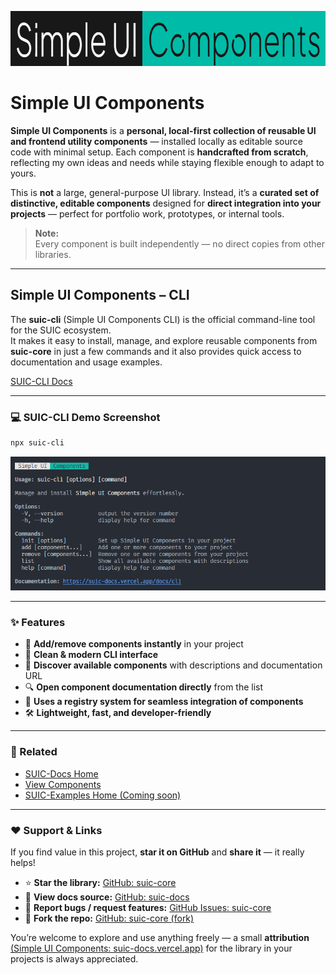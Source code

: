 <p align="center">
  <img src="https://raw.githubusercontent.com/vishnudt2004/suic-core/main/assets/suic-logo.png" alt="SUIC Logo" width="814" height="88" />
</p>

# Simple UI Components

**Simple UI Components** is a **personal, local-first collection of reusable UI and frontend utility components** — installed locally as editable source code with minimal setup. Each component is **handcrafted from scratch**, reflecting my own ideas and needs while staying flexible enough to adapt to yours.

This is **not** a large, general-purpose UI library. Instead, it’s a **curated set of distinctive, editable components** designed for **direct integration into your projects** — perfect for portfolio work, prototypes, or internal tools.

> **Note:**  
> Every component is built independently — no direct copies from other libraries.

---

## Simple UI Components – CLI

The **suic-cli** (Simple UI Components CLI) is the official command-line tool for the SUIC ecosystem.  
It makes it easy to install, manage, and explore reusable components from **suic-core** in just a few commands and it also provides quick access to documentation and usage examples.

[SUIC-CLI Docs](https://suic-docs.vercel.app/docs/cli)

---

### 💻 SUIC-CLI Demo Screenshot

```bash
npx suic-cli
```

<p align="center">
  <img src="./demo/suic-cli-v1.0.0 [suic-cli].png" alt="SUIC CLI demo" />
</p>

---

### ✨ Features

- 🚀 **Add/remove components instantly** in your project
- 🎨 **Clean & modern CLI interface**
- 📖 **Discover available components** with descriptions and documentation URL
- 🔍 **Open component documentation directly** from the list
- 🔄 **Uses a registry system for seamless integration of components**
- 🛠️ **Lightweight, fast, and developer-friendly**

---

### 🔗 Related

- [SUIC-Docs Home](https://suic-docs.vercel.app/)
- [View Components](https://suic-docs.vercel.app/docs/components)
- [SUIC-Examples Home (Coming soon)](#)

---

### ❤️ Support & Links

If you find value in this project, **star it on GitHub** and **share it** — it really helps!

- ⭐ **Star the library:** [GitHub: suic-core](https://github.com/vishnudt2004/suic-core)
- 📖 **View docs source:** [GitHub: suic-docs](https://github.com/vishnudt2004/suic-docs)
- 🐞 **Report bugs / request features:** [GitHub Issues: suic-core](https://github.com/vishnudt2004/suic-core/issues)
- 🍴 **Fork the repo:** [GitHub: suic-core (fork)](https://github.com/vishnudt2004/suic-core/fork)

You’re welcome to explore and use anything freely — a small **attribution** [(Simple UI Components: suic-docs.vercel.app)](https://suic-docs.vercel.app) for the library in your projects is always appreciated.
